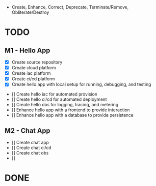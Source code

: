 - Create, Enhance, Correct, Deprecate, Terminate/Remove, Obliterate/Destroy

# TODO

## M1 - Hello App

- [x] Create source repository
- [x] Create cloud platform
- [x] Create iac platform
- [x] Create ci/cd platform
- [x] Create hello app with local setup for running, debugging, and testing
- [] Create hello iac for automated provision
- [] Create hello ci/cd for automated deployment
- [] Create hello obs for logging, tracing, and metering
- [] Enhance hello app with a frontend to provide interaction
- [] Enhance hello app with a database to provide persistence

## M2 - Chat App

- [] Create chat app
- [] Create chat ci/cd
- [] Create chat obs
- []  

# DONE